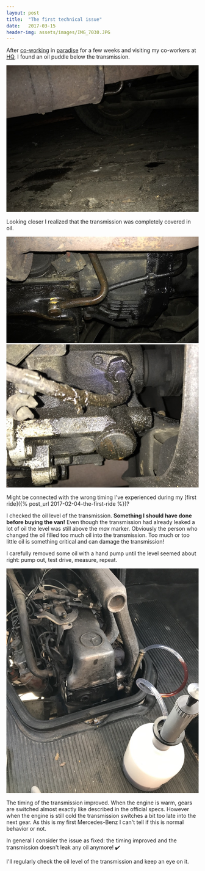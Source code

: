 ```yaml
---
layout: post
title:  "The first technical issue"
date:   2017-03-15
header-img: assets/images/IMG_7030.JPG
---
```


After [co-working](http://sayulitacowork.com/) in [paradise](https://www.google.com/maps/place/Sayulita,+Nayarit,+Mexico/@20.8697947,-105.4475249,15z) for a few weeks and visiting my co-workers at [HQ](https://www.google.com/maps/place/GitHub/@37.7822713,-122.3934366,17z), I found an oil puddle below the transmission.

![Oil puddle below the van](/assets/images/IMG_7027.JPG)

Looking closer I realized that the transmission was completely covered in oil.

![Transmission leaking oil](/assets/images/IMG_7030.JPG)
![Transmission leaking even more oil](/assets/images/IMG_7059.JPG)

Might be connected with the wrong timing I've experienced during my [first ride]({% post_url 2017-02-04-the-first-ride %})?

I checked the oil level of the transmission. **Something I should have done before buying the van!** Even though the transmission had already leaked a lot of oil the level was still above the *max* marker. Obviously the person who changed the oil filled too much oil into the transmission. Too much or too little oil is something critical and can damage the transmission!

I carefully removed some oil with a hand pump until the level seemed about right: pump out, test drive, measure, repeat.

![Pumping out oil from the transmission](/assets/images/IMG_7081.JPG)

The timing of the transmission improved. When the engine is warm, gears are switched almost exactly like described in the official specs. However when the engine is still cold the transmission switches a bit too late into the next gear. As this is my first Mercedes-Benz I can't tell if this is normal behavior or not.

In general I consider the issue as fixed: the timing improved and the transmission doesn't leak any oil anymore! :heavy_check_mark:

I'll regularly check the oil level of the transmission and keep an eye on it.
